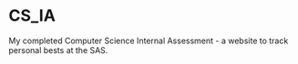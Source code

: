 # CS_IA
My completed Computer Science Internal Assessment - a website to track personal bests at the SAS.

